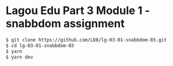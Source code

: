 # Lagou Edu Part 3 Module 1 - snabbdom assignment

```bash
$ git clone https://github.com/LD8/lg-03-01-snabbdom-03.git
$ cd lg-03-01-snabbdom-03
$ yarn
$ yarn dev
```
